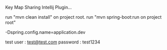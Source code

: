 Key Map Sharing Intellij Plugin...

run "mvn clean install" on project root.
run "mvn spring-boot:run on project root"

-Dspring.config.name=application.dev

test user : test@test.com
password : test1234